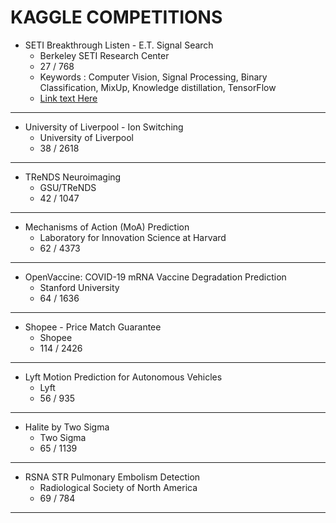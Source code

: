 # KAGGLE COMPETITIONS

- SETI Breakthrough Listen - E.T. Signal Search
    - Berkeley SETI Research Center
    - 27 / 768 
    - Keywords : Computer Vision, Signal Processing, Binary Classification, MixUp, Knowledge distillation, TensorFlow
    - [Link text Here](https://link-url-here.org)

---

- University of Liverpool - Ion Switching
    - University of Liverpool
    - 38 / 2618
 
---

- TReNDS Neuroimaging
    - GSU/TReNDS
    - 42 / 1047
    
---

- Mechanisms of Action (MoA) Prediction
    - Laboratory for Innovation Science at Harvard
    - 62 / 4373

---

- OpenVaccine: COVID-19 mRNA Vaccine Degradation Prediction
    - Stanford University
    - 64 / 1636
    
---

- Shopee - Price Match Guarantee
    - Shopee
    - 114 / 2426 

---

- Lyft Motion Prediction for Autonomous Vehicles
    - Lyft
    - 56 / 935

---

- Halite by Two Sigma
    - Two Sigma
    - 65 / 1139 

---

- RSNA STR Pulmonary Embolism Detection
    - Radiological Society of North America
    - 69 / 784

---
